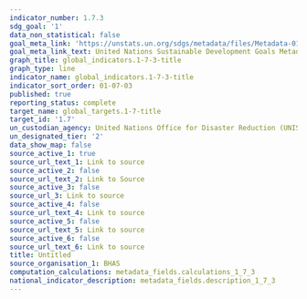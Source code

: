 ```yaml
---
indicator_number: 1.7.3
sdg_goal: '1'
data_non_statistical: false
goal_meta_link: 'https://unstats.un.org/sdgs/metadata/files/Metadata-01-07-03.pdf '
goal_meta_link_text: United Nations Sustainable Development Goals Metadata (PDF 224 KB)
graph_title: global_indicators.1-7-3-title
graph_type: line
indicator_name: global_indicators.1-7-3-title
indicator_sort_order: 01-07-03
published: true
reporting_status: complete
target_name: global_targets.1-7-title
target_id: '1.7'
un_custodian_agency: United Nations Office for Disaster Reduction (UNISDR)
un_designated_tier: '2'
data_show_map: false
source_active_1: true
source_url_text_1: Link to source
source_active_2: false
source_url_text_2: Link to Source
source_active_3: false
source_url_3: Link to source
source_active_4: false
source_url_text_4: Link to source
source_active_5: false
source_url_text_5: Link to source
source_active_6: false
source_url_text_6: Link to source
title: Untitled
source_organisation_1: BHAS
computation_calculations: metadata_fields.calculations_1_7_3
national_indicator_description: metadata_fields.description_1_7_3
---
```


